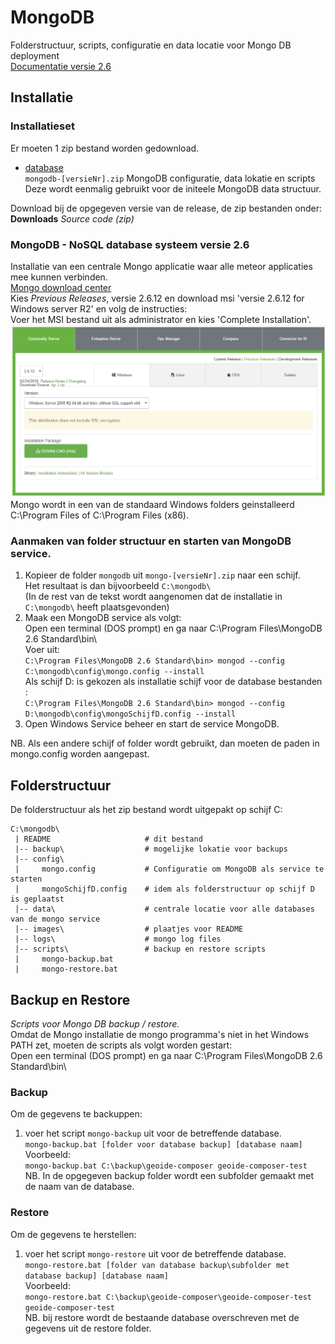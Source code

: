 # MongoDB 
Folderstructuur, scripts, configuratie en data locatie voor Mongo DB deployment   
[Documentatie versie 2.6](https://docs.mongodb.com/v2.6/)   

## Installatie
### Installatieset 
Er moeten 1 zip bestand worden gedownload.   
- [database](https://github.com/IDgis/mongodb/releases)   
``mongodb-[versieNr].zip`` MongoDB configuratie, data lokatie en scripts    
Deze wordt eenmalig gebruikt voor de initeele MongoDB data structuur.

Download bij de opgegeven versie van de release, de zip bestanden onder:   
  **Downloads** 
       *Source code (zip)*    

   
###  MongoDB - NoSQL database systeem versie 2.6   
  Installatie van een centrale Mongo applicatie waar alle meteor applicaties mee kunnen verbinden.   
  [Mongo download center](https://www.mongodb.com/download-center#community)       
  Kies *Previous Releases*, versie 2.6.12 en download msi 'versie 2.6.12 for Windows server R2' en volg de instructies:   
  Voer het MSI bestand uit als administrator en kies 'Complete Installation'.  
  ![Mongo 2.6. download](images/mongo26.png)   
  Mongo wordt in een van de standaard Windows folders geinstalleerd C:\Program Files of C:\Program Files (x86).   

###  Aanmaken van folder structuur en starten van MongoDB service.   
   1. Kopieer de folder ``mongodb`` uit ``mongo-[versieNr].zip`` naar een schijf.   
      Het resultaat is dan bijvoorbeeld ``C:\mongodb\``   
      (In de rest van de tekst wordt aangenomen dat de installatie in ``C:\mongodb\`` heeft plaatsgevonden)   
   2. Maak een MongoDB service als volgt:   
    Open een terminal (DOS prompt) en ga naar C:\Program Files\MongoDB 2.6 Standard\bin\   
    Voer uit:   
    ``C:\Program Files\MongoDB 2.6 Standard\bin> mongod --config  C:\mongodb\config\mongo.config --install``   
    Als schijf D: is gekozen als installatie schijf voor de database bestanden :   
    ``C:\Program Files\MongoDB 2.6 Standard\bin> mongod --config  D:\mongodb\config\mongoSchijfD.config --install``   
   3. Open Windows Service beheer en start de service MongoDB.   
    
NB. Als een andere schijf of folder wordt gebruikt, dan moeten de paden in mongo.config worden aangepast.

## Folderstructuur  
De folderstructuur als het zip bestand wordt uitgepakt op schijf C:   
    
    C:\mongodb\
     | README                     # dit bestand
     |-- backup\                  # mogelijke lokatie voor backups
     |-- config\
     |     mongo.config           # Configuratie om MongoDB als service te starten
     |     mongoSchijfD.config    # idem als folderstructuur op schijf D is geplaatst
     |-- data\                    # centrale locatie voor alle databases van de mongo service
     |-- images\                  # plaatjes voor README
     |-- logs\                    # mongo log files
     |-- scripts\                 # backup en restore scripts
     |     mongo-backup.bat
     |     mongo-restore.bat

## Backup en Restore
*Scripts voor Mongo DB backup / restore.*   
Omdat de Mongo installatie de mongo programma's niet in het Windows PATH zet, moeten de scripts als volgt worden gestart:    
Open een terminal (DOS prompt) en ga naar C:\Program Files\MongoDB 2.6 Standard\bin\   

### Backup
Om de gegevens te backuppen:  
1. voer het script ``mongo-backup`` uit voor de betreffende database.   
   ``mongo-backup.bat [folder voor database backup] [database naam]``  
   Voorbeeld:   
   ``mongo-backup.bat C:\backup\geoide-composer geoide-composer-test``  
   NB. In de opgegeven backup folder wordt een subfolder gemaakt met de naam van de database.

### Restore
Om de gegevens te herstellen:  
1. voer het script ``mongo-restore`` uit voor de betreffende database.  
   ``mongo-restore.bat [folder van database backup\subfolder met database backup] [database naam]``  
   Voorbeeld:   
   ``mongo-restore.bat C:\backup\geoide-composer\geoide-composer-test geoide-composer-test ``  
   NB. bij restore wordt de bestaande database overschreven met de gegevens uit de restore folder.  


